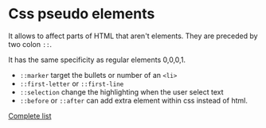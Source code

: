 # Css pseudo elements

It allows to affect parts of HTML that aren't elements.
They are preceded by two colon `::`.

It has the same specificity as regular elements 0,0,0,1.

- `::marker` target the bullets or number of an `<li>`
- `::first-letter` or `::first-line` 
- `::selection` change the highlighting when the user select text
- `::before` or `::after` can add extra element within css instead of html.

[Complete list](https://developer.mozilla.org/en-US/docs/Web/CSS/Pseudo-elements)

